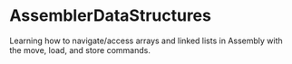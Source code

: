# AssemblerDataStructures

Learning how to navigate/access arrays and linked lists in Assembly with the move, load, and store commands.
